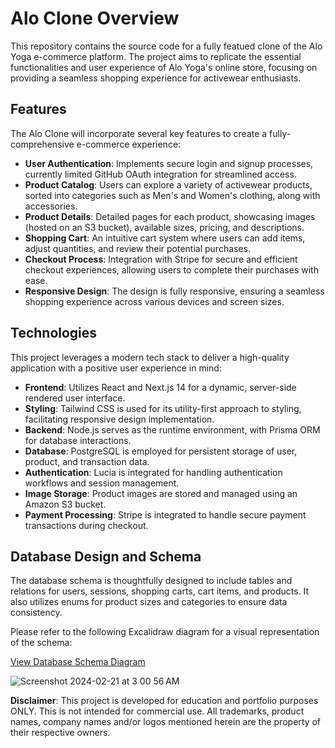 # Alo Clone Overview

This repository contains the source code for a fully featued clone of the Alo Yoga e-commerce platform. The project aims to replicate the essential functionalities and user experience of Alo Yoga's online store, focusing on providing a seamless shopping experience for activewear enthusiasts.

## Features

The Alo Clone will incorporate several key features to create a fully-comprehensive e-commerce experience:

- **User Authentication**: Implements secure login and signup processes, currently limited GitHub OAuth integration for streamlined access.
- **Product Catalog**: Users can explore a variety of activewear products, sorted into categories such as Men's and Women's clothing, along with accessories.
- **Product Details**: Detailed pages for each product, showcasing images (hosted on an S3 bucket), available sizes, pricing, and descriptions.
- **Shopping Cart**: An intuitive cart system where users can add items, adjust quantities, and review their potential purchases.
- **Checkout Process**: Integration with Stripe for secure and efficient checkout experiences, allowing users to complete their purchases with ease.
- **Responsive Design**: The design is fully responsive, ensuring a seamless shopping experience across various devices and screen sizes.

## Technologies

This project leverages a modern tech stack to deliver a high-quality application with a positive user experience in mind:

- **Frontend**: Utilizes React and Next.js 14 for a dynamic, server-side rendered user interface.
- **Styling**: Tailwind CSS is used for its utility-first approach to styling, facilitating responsive design implementation.
- **Backend**: Node.js serves as the runtime environment, with Prisma ORM for database interactions.
- **Database**: PostgreSQL is employed for persistent storage of user, product, and transaction data.
- **Authentication**: Lucia is integrated for handling authentication workflows and session management.
- **Image Storage**: Product images are stored and managed using an Amazon S3 bucket.
- **Payment Processing**: Stripe is integrated to handle secure payment transactions during checkout.

## Database Design and Schema

The database schema is thoughtfully designed to include tables and relations for users, sessions, shopping carts, cart items, and products. It also utilizes enums for product sizes and categories to ensure data consistency.

Please refer to the following Excalidraw diagram for a visual representation of the schema:

[View Database Schema Diagram](https://excalidraw.com/#json=yCkLsEg6Us-doD651LtMf,ZklpkR0FOkxxjHvU-jdzPg)

![Screenshot 2024-02-21 at 3 00 56 AM](https://github.com/camachoo1/next14-fsa/assets/116383442/849be00b-020f-4d0c-8e2d-1916cf8b243a)


**Disclaimer**: This project is developed for education and portfolio purposes ONLY. This is not intended for commercial use. All trademarks, product names, company names and/or logos mentioned herein are the property of their respective owners.
